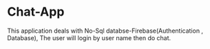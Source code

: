 # Chat-App
This application deals with No-Sql databse-Firebase(Authentication , Database),
The user will login by user name then do chat.
